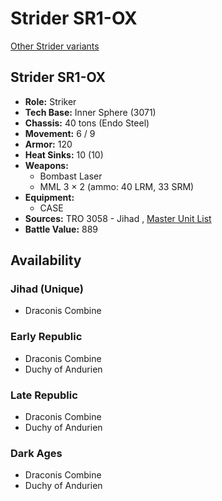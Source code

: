 # Strider SR1-OX 

[Other Strider variants](../strider.md) 

## Strider SR1-OX 

- **Role:** Striker 
- **Tech Base:** Inner Sphere (3071) 
- **Chassis:** 40 tons (Endo Steel) 
- **Movement:** 6 / 9 
- **Armor:** 120 
- **Heat Sinks:** 10 (10) 
- **Weapons:** 
  - Bombast Laser 
  - MML 3 × 2 (ammo: 40 LRM, 33 SRM) 
- **Equipment:** 
  - CASE 
- **Sources:** TRO 3058 - Jihad , [Master Unit List](http://masterunitlist.info/Unit/Details/3093/strider-sr1-ox) 
- **Battle Value:** 889 

## Availability 

### Jihad (Unique) 

- Draconis Combine 

### Early Republic 

- Draconis Combine 
- Duchy of Andurien 

### Late Republic 

- Draconis Combine 
- Duchy of Andurien 

### Dark Ages 

- Draconis Combine 
- Duchy of Andurien 

